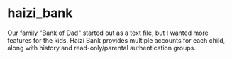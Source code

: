 # haizi_bank

Our family "Bank of Dad" started out as a text file, but I wanted more features for the kids.
Haizi Bank provides multiple accounts for each child, along with history and read-only/parental authentication groups.
